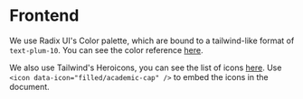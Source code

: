 # Frontend

We use Radix UI's Color palette, which are bound to a tailwind-like format of `text-plum-10`. You can see the color reference [here](https://www.radix-ui.com/colors).

We also use Tailwind's Heroicons, you can see the list of icons [here](https://heroicons.com/).
Use `<icon data-icon="filled/academic-cap" />` to embed the icons in the document.
